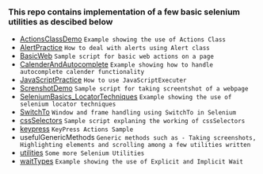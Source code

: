 ### This repo contains implementation of a few basic selenium utilities as descibed below

- [ActionsClassDemo](https://github.com/AniketNeogy/Selenium_Java/tree/master/SeleniumPractice/src/ActionsClassDemo)  ```Example showing the use of Actions Class```
- [AlertPractice](https://github.com/AniketNeogy/Selenium_Java/tree/master/SeleniumPractice/src/AlertPractice)  ```How to deal with alerts using Alert class```
- [BasicWeb](https://github.com/AniketNeogy/Selenium_Java/tree/master/SeleniumPractice/src/BasicWeb)  ```Sample script for basic web actions on a page```
- [CalenderAndAutocomplete](https://github.com/AniketNeogy/Selenium_Java/tree/master/SeleniumPractice/src/CalenderAndAutocomplete)  ```Example showing how to handle autocomplete calender functionality```
- [JavaScriptPractice](https://github.com/AniketNeogy/Selenium_Java/tree/master/SeleniumPractice/src/JavaScriptPractice)  ```How to use JavaScriptExecuter```
- [ScrenshotDemo](https://github.com/AniketNeogy/Selenium_Java/tree/master/SeleniumPractice/src/ScrenshotDemo)  ```Sample script for taking screentshot of a webpage```
- [SeleniumBasics_LocatorTechniques](https://github.com/AniketNeogy/Selenium_Java/tree/master/SeleniumPractice/src/SeleniumBasics_LocatorTechniques)  ```Example showing the use of selenium locator techniques```
- [SwitchTo](https://github.com/AniketNeogy/Selenium_Java/tree/master/SeleniumPractice/src/SwitchTo)  ```Window and frame handling using SwitchTo in Selenium```
- [cssSelectors](https://github.com/AniketNeogy/Selenium_Java/tree/master/SeleniumPractice/src/cssSelectors)  ```Sample script explaning the working of cssSelectors```
- [keypress](https://github.com/AniketNeogy/Selenium_Java/tree/master/SeleniumPractice/src/keypress)  ```KeyPress Actions Sample```
- usefulGenericMethods  ```Generic methods such as - Taking screenshots, Highlighting elements and scrolling among a few utilities written```
- [utilities](https://github.com/AniketNeogy/Selenium_Java/tree/master/SeleniumPractice/src/utilities)  ```Some more Selenium Utilities```
- [waitTypes](https://github.com/AniketNeogy/Selenium_Java/tree/master/SeleniumPractice/src/waitTypes)  ```Example showing the use of Explicit and Implicit Wait```
